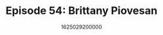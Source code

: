 ---
templateKey: podcast-episode
public: true
url: podcast/episode-54-brittany-piovesan
title: " Episode 54: Brittany Piovesan "
description:  Host Derek E. Silva joins Brittany Piovesan, Program Officer for the Internet Society Foundation focused on initiatives that strengthen the Internet. Brittany shares her thoughts on how to use the Internet to shape a better future for education, healthcare, and create more economic opportunities for us all. 
date: 1625029200000
featuredimage: /img/podcast/P8PGuestCard_BrittanyPiovesan.jpg
socialimage: https://www.orchid.com/assets/img/podcast/P8PEpisode_BrittanyPiovesan.png
platformurls:
 - https://podcasts.apple.com/us/podcast/shaping-internets-future-social-benefits-brittany-piovesan/id1516705670?i=1000527388562
 - https://open.spotify.com/episode/3UhwULJBYflNgIFDC8PTuE
 - https://podcasts.google.com/feed/aHR0cHM6Ly9mb2xsb3d0aGV3aGl0ZXJhYmJpdC5saWJzeW4uY29tL3Jzcw/episode/OTdiZDA2ZmMtYTBlNi00MDAxLWI0MjItZGM3NTE2MDZkNzFk?sa=X&ved=0CAUQkfYCahcKEwjojrf96L_xAhUAAAAAHQAAAAAQAQ
 - 
 - https://castbox.fm/episode/Shaping-the-Internet's-Future-and-Social-Benefits-with-Brittany-Piovesan-id2954358-id399921701?country=us
 - 
 - https://tunein.com/podcasts/Technology-Podcasts/Follow-the-White-Rabbit-p1330281/?topicId=164135114
---